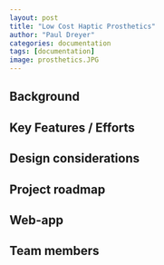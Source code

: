 ```yaml
---
layout: post
title: "Low Cost Haptic Prosthetics"
author: "Paul Dreyer"
categories: documentation
tags: [documentation]
image: prosthetics.JPG
---
```


## Background


## Key Features / Efforts

###


## Design considerations

## Project roadmap

## Web-app

## Team members
